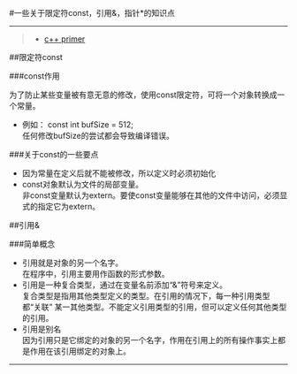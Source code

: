 #一些关于限定符const，引用&，指针*的知识点

------

> * [c++ primer][1]

##限定符const

###const作用

为了防止某些变量被有意无意的修改，使用const限定符，可将一个对象转换成一个常量。  
- 例如：
    const int bufSize = 512;  
任何修改bufSize的尝试都会导致编译错误。

###关于const的一些要点
- 因为常量在定义后就不能被修改，所以定义时必须初始化
- const对象默认为文件的局部变量。  
非const变量默认为extern。要使const变量能够在其他的文件中访问，必须显式的指定它为extern。

##引用&

###简单概念
- 引用就是对象的另一个名字。  
在程序中，引用主要用作函数的形式参数。
- 引用是一种复合类型，通过在变量名前添加“&”符号来定义。  
复合类型是指用其他类型定义的类型。在引用的情况下，每一种引用类型都“关联”
某一其他类型。不能定义引用类型的引用，但可以定义任何其他类型的引用。
- 引用是别名  
因为引用只是它绑定的对象的另一个名字，作用在引用上的所有操作事实上都是作用在该引用绑定的对象上。


------

[1]: http://book.douban.com/subject/1767741/